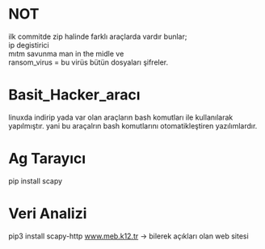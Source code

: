 # NOT </br>
ilk commitde zip halinde farklı araçlarda vardır bunlar; </br>
ip degistirici </br>
mıtm savunma man in the midle ve </br>
ransom_virus = bu virüs bütün dosyaları  şifreler. </br>

# Basit_Hacker_aracı </br>
linuxda indirip yada var olan araçların bash komutları ile kullanılarak yapılmıştır. yani bu araçalrın bash komutlarını otomatikleştiren yazılımlardır.

# Ag Tarayıcı </br>
pip install scapy


# Veri Analizi </br>
pip3 install scapy-http
www.meb.k12.tr -> bilerek açıkları olan web sitesi